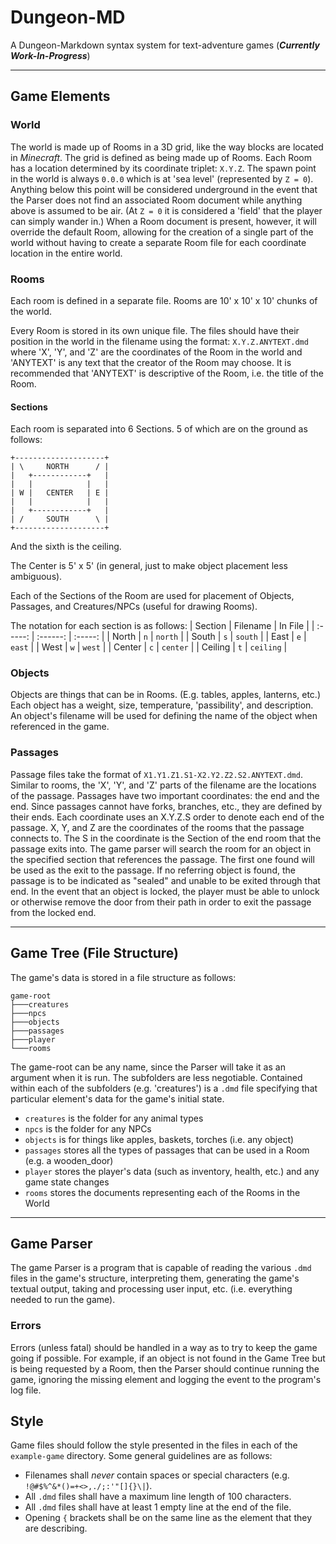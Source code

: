 # Dungeon-MD
A Dungeon-Markdown syntax system for text-adventure games (***Currently Work-In-Progress***)

---
## Game Elements

### World
The world is made up of Rooms in a 3D grid, like the way blocks are located in *Minecraft*.
The grid is defined as being made up of Rooms.
Each Room has a location determined by its coordinate triplet: `X.Y.Z`. The spawn point in the world is always `0.0.0` which is at 'sea level' (represented by `Z = 0`). Anything below this point will be considered underground in the event that the Parser does not find an associated Room document while anything above is assumed to be air. (At `Z = 0` it is considered a 'field' that the player can simply wander in.)
When a Room document is present, however, it will override the default Room, allowing for the creation of a single part of the world without having to create a separate Room file for each coordinate location in the entire world.

### Rooms
Each room is defined in a separate file.
Rooms are 10' x 10' x 10' chunks of the world.

Every Room is stored in its own unique file. The files should have their position in the world in the filename using the format: `X.Y.Z.ANYTEXT.dmd` where 'X', 'Y', and 'Z' are the coordinates of the Room in the world and 'ANYTEXT' is any text that the creator of the Room may choose. It is recommended that 'ANYTEXT' is descriptive of the Room, i.e. the title of the Room.

#### Sections
Each room is separated into 6 Sections. 5 of which are on the ground as follows:

```
+--------------------+
| \     NORTH      / |
|   +------------+   |
|   |            |   |
| W |   CENTER   | E |
|   |            |   |
|   +------------+   |
| /     SOUTH      \ |
+--------------------+
```
And the sixth is the ceiling.

The Center is 5' x 5' (in general, just to make object placement less ambiguous).

Each of the Sections of the Room are used for placement of Objects, Passages, and Creatures/NPCs (useful for drawing Rooms).

The notation for each section is as follows:
| Section | Filename | In File |
| :-----: | :------: | :-----: |
| North   | `n`      | `north`   |
| South   | `s`      | `south`   |
| East    | `e`      | `east`    |
| West    | `w`      | `west`    |
| Center  | `c`      | `center`  |
| Ceiling | `t`      | `ceiling` |

### Objects
Objects are things that can be in Rooms. (E.g. tables, apples, lanterns, etc.)
Each object has a weight, size, temperature, 'passibility', and description.    
An object's filename will be used for defining the name of the object when referenced in the game.

### Passages
Passage files take the format of `X1.Y1.Z1.S1-X2.Y2.Z2.S2.ANYTEXT.dmd`. Similar to rooms, the 'X', 'Y', and 'Z' parts of the filename are the locations of the passage. Passages have two important coordinates: the end and the end. Since passages cannot have forks, branches, etc., they are defined by their ends. Each coordinate uses an X.Y.Z.S order to denote each end of the passage. X, Y, and Z are the coordinates of the rooms that the passage connects to. The S in the coordinate is the Section of the end room that the passage exits into. The game parser will search the room for an object in the specified section that references the passage. The first one found will be used as the exit to the passage. If no referring object is found, the passage is to be indicated as "sealed" and unable to be exited through that end. In the event that an object is locked, the player must be able to unlock or otherwise remove the door from their path in order to exit the passage from the locked end.

---
## Game Tree (File Structure)
The game's data is stored in a file structure as follows:
```
game-root
├───creatures
├───npcs
├───objects
├───passages
├───player
└───rooms
```

The game-root can be any name, since the Parser will take it as an argument when it is run. The subfolders are less negotiable.
Contained within each of the subfolders (e.g. 'creatures') is a `.dmd` file specifying that particular element's data for the game's initial state.
- `creatures` is the folder for any animal types
- `npcs` is the folder for any NPCs
- `objects` is for things like apples, baskets, torches (i.e. any object)
- `passages` stores all the types of passages that can be used in a Room (e.g. a wooden_door)
- `player` stores the player's data (such as inventory, health, etc.) and any game state changes
- `rooms` stores the documents representing each of the Rooms in the World

---
## Game Parser
The game Parser is a program that is capable of reading the various `.dmd` files in the game's structure, interpreting them, generating the game's textual output, taking and processing user input, etc. (i.e. everything needed to run the game).

### Errors

Errors (unless fatal) should be handled in a way as to try to keep the game going if possible. For example, if an object is not found in the Game Tree but is being requested by a Room, then the Parser should continue running the game, ignoring the missing element and logging the event to the program's log file.

## Style
Game files should follow the style presented in the files in each of the `example-game` directory. Some general guidelines are as follows:
* Filenames shall *never* contain spaces or special characters (e.g. `!@#$%^&*()=+<>,./;:'"[]{}\|`).
* All `.dmd` files shall have a maximum line length of 100 characters.
* All `.dmd` files shall have at least 1 empty line at the end of the file.
* Opening `{` brackets shall be on the same line as the element that they are describing.
